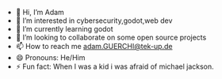 - 👋 Hi, I’m Adam
- 👀 I’m interested in cybersecurity,godot,web dev
- 🌱 I’m currently learning godot
- 💞️ I’m looking to collaborate on some open source projects
- 📫 How to reach me adam.GUERCHI@tek-up.de
- 😄 Pronouns: He/Him
- ⚡ Fun fact: When I was a kid i was afraid of michael jackson.

<!---
AdamGr2002/AdamGr2002 is a ✨ special ✨ repository because its `README.md` (this file) appears on your GitHub profile.
You can click the Preview link to take a look at your changes.
--->
